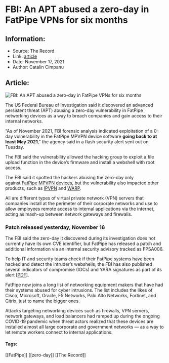 # FBI: An APT abused a zero-day in FatPipe VPNs for six months
### 

## Information:
+ Source: The Record
+ Link: [article](https://therecord.media/fbi-an-apt-abused-a-zero-day-in-fatpipe-vpns-for-six-months/)
+ Date: November 17, 2021
+ Author: Catalin Cimpanu


## Article:
![FBI: An APT abused a zero-day in FatPipe VPNs for six months](https://therecord.media/wp-content/uploads/2021/09/server-data-center-router.jpg)

The US Federal Bureau of Investigation said it discovered an advanced persistent threat (APT) abusing a zero-day vulnerability in FatPipe networking devices as a way to breach companies and gain access to their internal networks.


“As of November 2021, FBI forensic analysis indicated exploitation of a 0-day vulnerability in the FatPipe MPVPN device software **going back to at least May 2021**,” the agency said in a flash security alert sent out on Tuesday.


The FBI said the vulnerability allowed the hacking group to exploit a file upload function in the device’s firmware and install a webshell with root access.


The FBI said it spotted the hackers abusing the zero-day only against [FatPipe MPVPN devices](https://www.fatpipeinc.com/products/mpvpn/index.php), but the vulnerability also impacted other products, such as [IPVPN](https://www.fatpipeinc.com/products/ipvpn/index.php) and [WARP](https://www.fatpipeinc.com/products/warp/index.php).


All are different types of virtual private network (VPN) servers that companies install at the perimeter of their corporate networks and use to allow employees remote access to internal applications via the internet, acting as mash-up between network gateways and firewalls.


### Patch released yesterday, November 16


The FBI said the zero-day it discovered during its investigation does not currently have its own CVE identifier, but FatPipe has released a patch and additional information via an internal security advisory tracked as FPSA006.


To help IT and security teams check if their FatPipe systems have been hacked and detect the intruder’s webshells, the FBI has also published several indicators of compromise (IOCs) and YARA signatures as part of its alert [[PDF](https://www.ic3.gov/Media/News/2021/211117-2.pdf)].


FatPipe now joins a long list of networking equipment makers that have had their systems abused for cyber intrusions. The list includes the likes of Cisco, Microsoft, Oracle, F5 Networks, Palo Alto Networks, Fortinet, and Citrix, just to name the bigger ones.


Attacks targeting networking devices such as firewalls, VPN servers, network gateways, and load balancers had ramped up during the ongoing COVID-19 pandemic when threat actors realized that these devices are installed almost all large corporate and government networks — as a way to let remote workers connect to internal applications.





#### Tags:
[[FatPipe]] [[zero-day]] [[The Record]]
